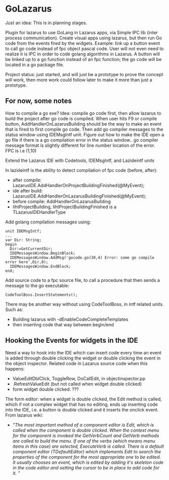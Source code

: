 # GoLazarus
Just an idea: This is in planning stages.

Plugin for lazarus to use GoLang in Lazarus apps, via Simple IPC lib (inter process communication). Create visual apps using lazarus, but then run Go code from the events fired by the widgets. Example: link up a button event to call go code instead of fpc object pascal code. User will not even need to realize it is IPC in order to code golang algorithms in Lazarus. A button will be linked up to a go function instead of an fpc function; the go code will be located in a go package file.

Project status: just started, and will just be a prototype to prove the concept will work, then more work could follow later to make it more than just a prototype.

## For now, some notes

How to compile a go exe? Idea: compile go code first, then allow lazarus to build the project after go code is compiled. When user hits F9 or compile button, AddHandlerOnLazarusBuilding should be the way to make an event that is fired to first compile go code. Then add go compiler messages to the status window using IDEMsgIntf unit.  Figure out how to make the IDE open a go file if there is a go compilation error in the status window.. go compiler message format is slightly different for line number location of the error. FPC is i.e (1,10)

Extend the Lazarus IDE with Codetools, IDEMsgIntf, and Lazideintf units

In lazideintf is the ability to detect compilation of fpc code (before, after):
* after compile: LazarusIDE.AddHandlerOnProjectBuildingFinished(@MyEvent);
* ide after build: LazarusIDE.AddHandlerOnLazarusBuildingFinished(@MyEvent);
* before compile: AddHandlerOnLazarusBuilding
* lihtProjectBuilding, lihtProjectBuildingFinished is a TLazarusIDEHandlerType

Add golang compilation messages using:
```
unit IDEMsgIntf;
...
var Dir: String;
begin
  Dir:=GetCurrentDir;
  IDEMessagesWindow.BeginBlock;
  IDEMessagesWindow.AddMsg('gocode.go(30,4) Error: some go compile error here',Dir,0);
  IDEMessagesWindow.EndBlock;
end;
```
Add source code to a fpc source file, to call a procedure that then sends a message to the go executable:
```
CodeToolBoss.InsertStatements();
```
There may be another way without using CodeToolBoss, in intf related units. Such as:
* Building lazarus with -dEnableCodeCompleteTemplates
* then inserting code that way between begin/end

## Hooking the Events for widgets in the IDE
Need a way to hook into the IDE which can insert code every time an event is added through double clicking the widget or double clicking the event in the object inspector. Related code in Lazarus source code when this happens:
* ValueEditDblClick, ToggleRow, DoCallEdit, in objectinspector.pp
* .RefreshValueEdit (but not called when widget double clicked)
* form widget double clicked: ???

The form editor: when a widget is double clicked, the Edit method is called, which if not a complex widget that has no editing, ends up inserting code into the IDE, i.e. a button is double clicked and it inserts the onclick event. From lazarus wiki:
* *"The most important method of a component editor is Edit, which is called when the component is double clicked. When the context menu for the component is invoked the GetVerbCount and GetVerb methods are called to build the menu. If one of the verbs (which means menu items in this case) are selected, ExecuteVerb is called. There is a default component editor (TDefaultEditor) which implements Edit to search the properties of the component for the most appropriate one to be edited. It usually chooses an event, which is edited by adding it's skeleton code in the code editor and setting the cursor to be in place to add code for it. "*
